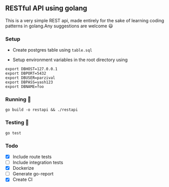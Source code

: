 ## RESTful API using golang

This is a very simple REST api, made entirely for the sake of learning coding patterns in golang.Any suggestions are welcome :smiley:

### Setup

- Create postgres table using `table.sql`

- Setup environment variables in the root directory using

```
export DBHOST=127.0.0.1
export DBPORT=5432
export DBUSER=parzival
export DBPASS=yash123
export DBNAME=foo
```

### Running :running:

```
go build -o restapi && ./restapi
```

### Testing :rotating_light:

```
go test
```

### Todo

- [x] Include route tests
- [ ] Include integration tests
- [x] Dockerize
- [ ] Generate go-report
- [x] Create CI
